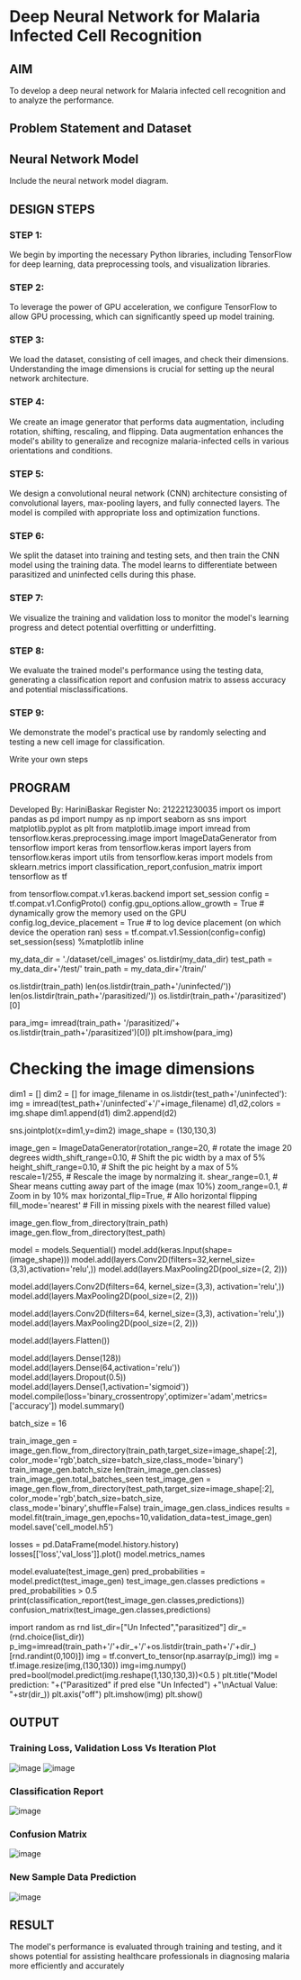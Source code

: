 # Deep Neural Network for Malaria Infected Cell Recognition

## AIM

To develop a deep neural network for Malaria infected cell recognition and to analyze the performance.

## Problem Statement and Dataset

## Neural Network Model

Include the neural network model diagram.

## DESIGN STEPS

### STEP 1:

We begin by importing the necessary Python libraries, including TensorFlow for deep learning, data preprocessing tools, and visualization libraries.

### STEP 2:
To leverage the power of GPU acceleration, we configure TensorFlow to allow GPU processing, which can significantly speed up model training.

### STEP 3:
We load the dataset, consisting of cell images, and check their dimensions. Understanding the image dimensions is crucial for setting up the neural network architecture.

### STEP 4:
We create an image generator that performs data augmentation, including rotation, shifting, rescaling, and flipping. Data augmentation enhances the model's ability to generalize and recognize malaria-infected cells in various orientations and conditions.

### STEP 5:
We design a convolutional neural network (CNN) architecture consisting of convolutional layers, max-pooling layers, and fully connected layers. The model is compiled with appropriate loss and optimization functions.

### STEP 6:
We split the dataset into training and testing sets, and then train the CNN model using the training data. The model learns to differentiate between parasitized and uninfected cells during this phase.

### STEP 7:
We visualize the training and validation loss to monitor the model's learning progress and detect potential overfitting or underfitting.

### STEP 8:
We evaluate the trained model's performance using the testing data, generating a classification report and confusion matrix to assess accuracy and potential misclassifications.

### STEP 9:
We demonstrate the model's practical use by randomly selecting and testing a new cell image for classification.


Write your own steps

## PROGRAM
Developed By: HariniBaskar
Register No: 212221230035
import os
import pandas as pd
import numpy as np
import seaborn as sns
import matplotlib.pyplot as plt
from matplotlib.image import imread
from tensorflow.keras.preprocessing.image import ImageDataGenerator
from tensorflow import keras
from tensorflow.keras import layers
from tensorflow.keras import utils
from tensorflow.keras import models
from sklearn.metrics import classification_report,confusion_matrix
import tensorflow as tf


from tensorflow.compat.v1.keras.backend import set_session
config = tf.compat.v1.ConfigProto()
config.gpu_options.allow_growth = True # dynamically grow the memory used on the GPU
config.log_device_placement = True # to log device placement (on which device the operation ran)
sess = tf.compat.v1.Session(config=config)
set_session(sess)
%matplotlib inline

my_data_dir = './dataset/cell_images'
os.listdir(my_data_dir)
test_path = my_data_dir+'/test/'
train_path = my_data_dir+'/train/'

os.listdir(train_path)
len(os.listdir(train_path+'/uninfected/'))
len(os.listdir(train_path+'/parasitized/'))
os.listdir(train_path+'/parasitized')[0]

para_img= imread(train_path+
                 '/parasitized/'+
                 os.listdir(train_path+'/parasitized')[0])
plt.imshow(para_img)

# Checking the image dimensions
dim1 = []
dim2 = []
for image_filename in os.listdir(test_path+'/uninfected'):
    img = imread(test_path+'/uninfected'+'/'+image_filename)
    d1,d2,colors = img.shape
    dim1.append(d1)
    dim2.append(d2)

sns.jointplot(x=dim1,y=dim2)
image_shape = (130,130,3)

image_gen = ImageDataGenerator(rotation_range=20, # rotate the image 20 degrees
                               width_shift_range=0.10, # Shift the pic width by a max of 5%
                               height_shift_range=0.10, # Shift the pic height by a max of 5%
                               rescale=1/255, # Rescale the image by normalzing it.
                               shear_range=0.1, # Shear means cutting away part of the image (max 10%)
                               zoom_range=0.1, # Zoom in by 10% max
                               horizontal_flip=True, # Allo horizontal flipping
                               fill_mode='nearest' # Fill in missing pixels with the nearest filled value)

image_gen.flow_from_directory(train_path)
image_gen.flow_from_directory(test_path)

model = models.Sequential()
model.add(keras.Input(shape=(image_shape)))
model.add(layers.Conv2D(filters=32,kernel_size=(3,3),activation='relu',))
model.add(layers.MaxPooling2D(pool_size=(2, 2)))

model.add(layers.Conv2D(filters=64, kernel_size=(3,3), activation='relu',))
model.add(layers.MaxPooling2D(pool_size=(2, 2)))

model.add(layers.Conv2D(filters=64, kernel_size=(3,3), activation='relu',))
model.add(layers.MaxPooling2D(pool_size=(2, 2)))

model.add(layers.Flatten())

model.add(layers.Dense(128))
model.add(layers.Dense(64,activation='relu'))
model.add(layers.Dropout(0.5))
model.add(layers.Dense(1,activation='sigmoid'))
model.compile(loss='binary_crossentropy',optimizer='adam',metrics=['accuracy'])
model.summary()

batch_size = 16

train_image_gen = image_gen.flow_from_directory(train_path,target_size=image_shape[:2],
                              color_mode='rgb',batch_size=batch_size,class_mode='binary')
train_image_gen.batch_size
len(train_image_gen.classes)
train_image_gen.total_batches_seen
test_image_gen = image_gen.flow_from_directory(test_path,target_size=image_shape[:2],
                              color_mode='rgb',batch_size=batch_size,
                              class_mode='binary',shuffle=False)
train_image_gen.class_indices
results = model.fit(train_image_gen,epochs=10,validation_data=test_image_gen)
model.save('cell_model.h5')

losses = pd.DataFrame(model.history.history)
losses[['loss','val_loss']].plot()
model.metrics_names

model.evaluate(test_image_gen)
pred_probabilities = model.predict(test_image_gen)
test_image_gen.classes
predictions = pred_probabilities > 0.5
print(classification_report(test_image_gen.classes,predictions))
confusion_matrix(test_image_gen.classes,predictions)

import random as rnd
list_dir=["Un Infected","parasitized"]
dir_=(rnd.choice(list_dir))
p_img=imread(train_path+'/'+dir_+'/'+os.listdir(train_path+'/'+dir_)[rnd.randint(0,100)])
img  = tf.convert_to_tensor(np.asarray(p_img))
img = tf.image.resize(img,(130,130))
img=img.numpy()
pred=bool(model.predict(img.reshape(1,130,130,3))<0.5 )
plt.title("Model prediction: "+("Parasitized" if pred  else "Un Infected")
			+"\nActual Value: "+str(dir_))
plt.axis("off")
plt.imshow(img)
plt.show()


## OUTPUT

### Training Loss, Validation Loss Vs Iteration Plot

![image](https://github.com/Kishore00007/malaria-cell-recognition/assets/94233985/ce2d2d94-dd35-4df0-bf91-9561b4536a3b)
![image](https://github.com/Kishore00007/malaria-cell-recognition/assets/94233985/447ca69e-3330-4056-9d21-eefe31e7bc85)


### Classification Report

![image](https://github.com/Kishore00007/malaria-cell-recognition/assets/94233985/2a0917f0-a49e-458c-aa65-79b0d53230db)


### Confusion Matrix

![image](https://github.com/Kishore00007/malaria-cell-recognition/assets/94233985/0cfaf2e1-7244-4fe8-8162-ae71a593ba2e)


### New Sample Data Prediction

![image](https://github.com/Kishore00007/malaria-cell-recognition/assets/94233985/9ebcd4b8-6d00-4cb5-a937-63b44966c594)


## RESULT
The model's performance is evaluated through training and testing, and it shows potential for assisting healthcare professionals in diagnosing malaria more efficiently and accurately
